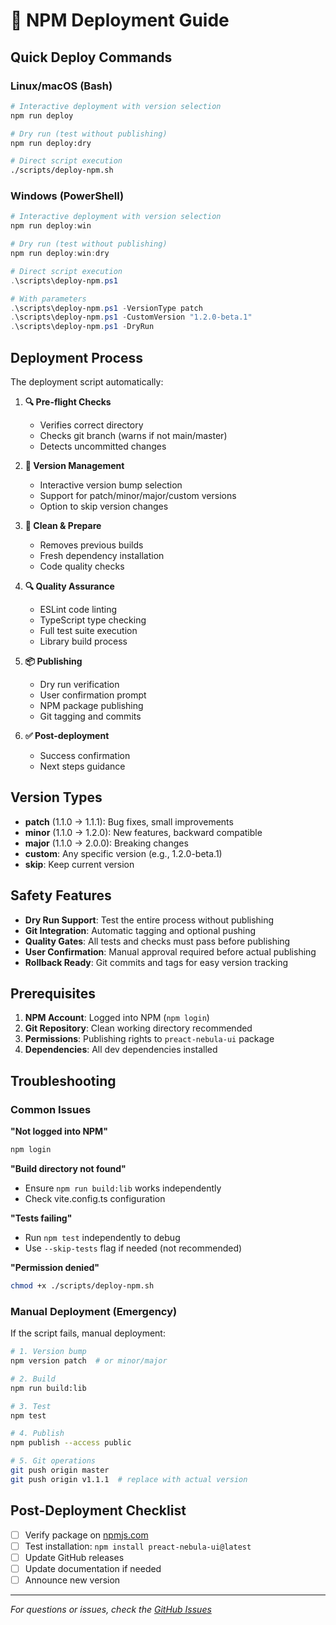 # 🚀 NPM Deployment Guide

## Quick Deploy Commands

### Linux/macOS (Bash)
```bash
# Interactive deployment with version selection
npm run deploy

# Dry run (test without publishing)
npm run deploy:dry

# Direct script execution
./scripts/deploy-npm.sh
```

### Windows (PowerShell)
```powershell
# Interactive deployment with version selection
npm run deploy:win

# Dry run (test without publishing)
npm run deploy:win:dry

# Direct script execution
.\scripts\deploy-npm.ps1

# With parameters
.\scripts\deploy-npm.ps1 -VersionType patch
.\scripts\deploy-npm.ps1 -CustomVersion "1.2.0-beta.1"
.\scripts\deploy-npm.ps1 -DryRun
```

## Deployment Process

The deployment script automatically:

1. **🔍 Pre-flight Checks**
   - Verifies correct directory
   - Checks git branch (warns if not main/master)
   - Detects uncommitted changes

2. **🔢 Version Management**
   - Interactive version bump selection
   - Support for patch/minor/major/custom versions
   - Option to skip version changes

3. **🧹 Clean & Prepare**
   - Removes previous builds
   - Fresh dependency installation
   - Code quality checks

4. **🔍 Quality Assurance**
   - ESLint code linting
   - TypeScript type checking
   - Full test suite execution
   - Library build process

5. **📦 Publishing**
   - Dry run verification
   - User confirmation prompt
   - NPM package publishing
   - Git tagging and commits

6. **✅ Post-deployment**
   - Success confirmation
   - Next steps guidance

## Version Types

- **patch** (1.1.0 → 1.1.1): Bug fixes, small improvements
- **minor** (1.1.0 → 1.2.0): New features, backward compatible
- **major** (1.1.0 → 2.0.0): Breaking changes
- **custom**: Any specific version (e.g., 1.2.0-beta.1)
- **skip**: Keep current version

## Safety Features

- **Dry Run Support**: Test the entire process without publishing
- **Git Integration**: Automatic tagging and optional pushing
- **Quality Gates**: All tests and checks must pass before publishing
- **User Confirmation**: Manual approval required before actual publishing
- **Rollback Ready**: Git commits and tags for easy version tracking

## Prerequisites

1. **NPM Account**: Logged into NPM (`npm login`)
2. **Git Repository**: Clean working directory recommended
3. **Permissions**: Publishing rights to `preact-nebula-ui` package
4. **Dependencies**: All dev dependencies installed

## Troubleshooting

### Common Issues

**"Not logged into NPM"**
```bash
npm login
```

**"Build directory not found"**
- Ensure `npm run build:lib` works independently
- Check vite.config.ts configuration

**"Tests failing"**
- Run `npm test` independently to debug
- Use `--skip-tests` flag if needed (not recommended)

**"Permission denied"**
```bash
chmod +x ./scripts/deploy-npm.sh
```

### Manual Deployment (Emergency)

If the script fails, manual deployment:

```bash
# 1. Version bump
npm version patch  # or minor/major

# 2. Build
npm run build:lib

# 3. Test
npm test

# 4. Publish
npm publish --access public

# 5. Git operations
git push origin master
git push origin v1.1.1  # replace with actual version
```

## Post-Deployment Checklist

- [ ] Verify package on [npmjs.com](https://www.npmjs.com/package/preact-nebula-ui)
- [ ] Test installation: `npm install preact-nebula-ui@latest`
- [ ] Update GitHub releases
- [ ] Update documentation if needed
- [ ] Announce new version

---

*For questions or issues, check the [GitHub Issues](https://github.com/PRachwal/preact-nebula-ui/issues)*
